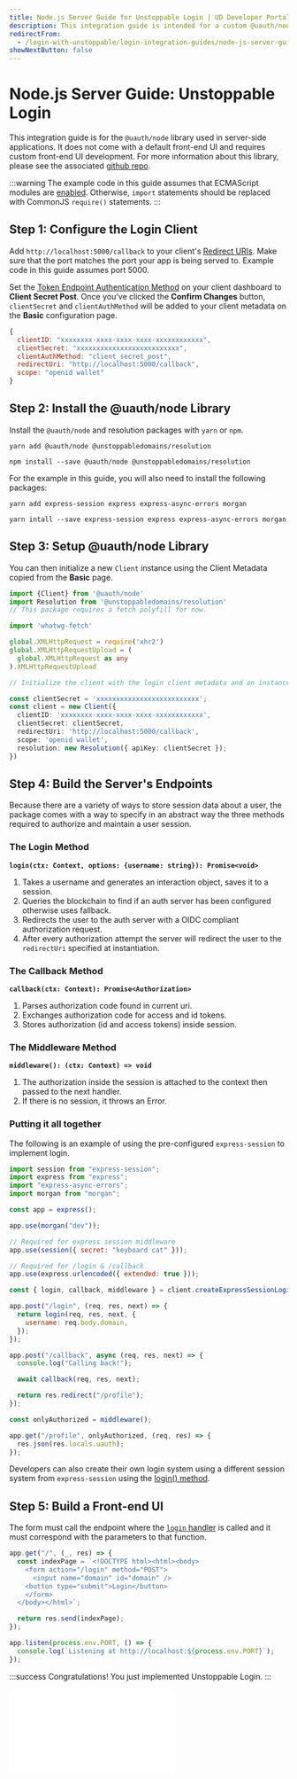 ```yaml
---
title: Node.js Server Guide for Unstoppable Login | UD Developer Portal
description: This integration guide is intended for a custom @uauth/node integration for server-side applications and does not come with a default front-end UI.
redirectFrom:
  - /login-with-unstoppable/login-integration-guides/node-js-server-guide/
showNextButton: false
---
```


# Node.js Server Guide: Unstoppable Login

This integration guide is for the `@uauth/node` library used in server-side applications. It does not come with a default front-end UI and requires custom front-end UI development. For more information about this library, please see the associated [github repo](https://github.com/unstoppabledomains/uauth/tree/main/packages/node).

:::warning
The example code in this guide assumes that ECMAScript modules are [enabled](https://nodejs.org/dist/latest-v16.x/docs/api/esm.html#enabling). Otherwise, `import` statements should be replaced with CommonJS `require()` statements.
:::

## Step 1: Configure the Login Client

Add `http://localhost:5000/callback` to your client's [Redirect URIs](/identity/guides/client-configurations.md#redirect-uris). Make sure that the port matches the port your app is being served to. Example code in this guide assumes port 5000.

Set the [Token Endpoint Authentication Method](/identity/guides/client-configurations.md/#token-endpoint-authentication-method) on your client dashboard to **Client Secret Post**. Once you've clicked the **Confirm Changes** button, `clientSecret` and `clientAuthMethod` will be added to your client metadata on the **Basic** configuration page.

```javascript
{
  clientID: "xxxxxxxx-xxxx-xxxx-xxxx-xxxxxxxxxxxx",
  clientSecret: "xxxxxxxxxxxxxxxxxxxxxxxxxx",
  clientAuthMethod: "client_secret_post",
  redirectUri: "http://localhost:5000/callback",
  scope: "openid wallet"
}
```

## Step 2: Install the @uauth/node Library

Install the `@uauth/node` and resolution packages with `yarn` or `npm`.

```shell yarn
yarn add @uauth/node @unstoppabledomains/resolution
```

```shell npm
npm install --save @uauth/node @unstoppabledomains/resolution
```

For the example in this guide, you will also need to install the following packages:

```shell yarn
yarn add express-session express express-async-errors morgan
```

```shell npm
yarn intall --save express-session express express-async-errors morgan
```

## Step 3: Setup @uauth/node Library

You can then initialize a new `Client` instance using the Client Metadata copied from the **Basic** page.

```typescript
import {Client} from '@uauth/node'
import Resolution from '@unstoppabledomains/resolution'
// This package requires a fetch polyfill for now.

import 'whatwg-fetch'

global.XMLHttpRequest = require('xhr2')
global.XMLHttpRequestUpload = (
  global.XMLHttpRequest as any
).XMLHttpRequestUpload

// Initialize the client with the login client metadata and an instance of Resolution

const clientSecret = 'xxxxxxxxxxxxxxxxxxxxxxxxxx';
const client = new Client({
  clientID: 'xxxxxxxx-xxxx-xxxx-xxxx-xxxxxxxxxxxx',
  clientSecret: clientSecret,
  redirectUri: 'http://localhost:5000/callback',
  scope: 'openid wallet',
  resolution: new Resolution({ apiKey: clientSecret });
})
```

## Step 4: Build the Server's Endpoints

Because there are a variety of ways to store session data about a user, the package comes with a way to specify in an abstract way the three methods required to authorize and maintain a user session.

### The Login Method

**`login(ctx: Context, options: {username: string}): Promise<void>`**

1. Takes a username and generates an interaction object, saves it to a session.
2. Queries the blockchain to find if an auth server has been configured otherwise uses fallback.
3. Redirects the user to the auth server with a OIDC compliant authorization request.
4. After every authorization attempt the server will redirect the user to the `redirectUri` specified at instantiation.

### The Callback Method

**`callback(ctx: Context): Promise<Authorization>`**

1. Parses authorization code found in current uri.
2. Exchanges authorization code for access and id tokens.
3. Stores authorization (id and access tokens) inside session.

### The Middleware Method

**`middleware(): (ctx: Context) => void`**

1. The authorization inside the session is attached to the context then passed to the next handler.
2. If there is no session, it throws an Error.

### Putting it all together

The following is an example of using the pre-configured `express-session` to implement login.

```javascript
import session from "express-session";
import express from "express";
import "express-async-errors";
import morgan from "morgan";

const app = express();

app.use(morgan("dev"));

// Required for express session middleware
app.use(session({ secret: "keyboard cat" }));

// Required for /login & /callback
app.use(express.urlencoded({ extended: true }));

const { login, callback, middleware } = client.createExpressSessionLogin();

app.post("/login", (req, res, next) => {
  return login(req, res, next, {
    username: req.body.domain,
  });
});

app.post("/callback", async (req, res, next) => {
  console.log("Calling back!");

  await callback(req, res, next);

  return res.redirect("/profile");
});

const onlyAuthorized = middleware();

app.get("/profile", onlyAuthorized, (req, res) => {
  res.json(res.locals.uauth);
});
```

Developers can also create their own login system using a different session system from `express-session` using the [login() method](#the-login-method).

## Step 5: Build a Front-end UI

The form must call the endpoint where the [`login` handler](node-js-server-guide.md#the-login-method) is called and it must correspond with the parameters to that function.

```javascript
app.get("/", (_, res) => {
  const indexPage = `<!DOCTYPE html><html><body>
    <form action="/login" method="POST">
      <input name="domain" id="domain" />
    <button type="submit">Login</button>
    </form>
  </body></html>`;

  return res.send(indexPage);
});

app.listen(process.env.PORT, () => {
  console.log(`Listening at http://localhost:${process.env.PORT}`);
});
```

:::success Congratulations!
You just implemented Unstoppable Login.
:::

<embed src="/snippets/_login-paths-next.md" />
